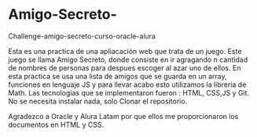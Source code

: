 # Amigo-Secreto-
Challenge-amigo-secreto-curso-oracle-alura


Esta es una practica de una apliacación web que trata de un juego.
Este juego se llama Amigo Secreto, donde consiste en ir agragando n cantidad de  nombres de personas para despues escoger al azar uno de ellos.
En esta practica se usa una lista de amigos que se guarda en un array, funciones en lenguaje JS y para llevar acabo esto utilizamos la libreria de Math.
Las tecnologias que se implementaron fueron : HTML, CSS,JS y Git.
No se necesita instalar nada, solo Clonar el repositorio.

Agradezco a Oracle y Alura Latam por que ellos me proporcionaron los documentos en HTML y CSS. 


